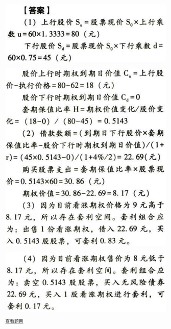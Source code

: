 ![](9d181f9a79546a6a6b29dab8e88952eb.png)

![](d88b1a84851c8b03ef52e7f481f7fc8a.png)

![](4cb2d22b8f5f4d8205f3a00f9af1bf18.png)

[查看题目](../C07期权价值评估.本章真题.md#8-题目)

